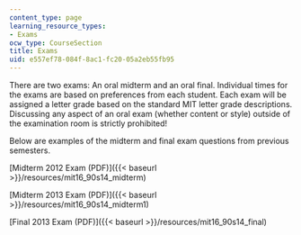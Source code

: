 ```yaml
---
content_type: page
learning_resource_types:
- Exams
ocw_type: CourseSection
title: Exams
uid: e557ef78-084f-8ac1-fc20-05a2eb55fb95
---
```


There are two exams: An oral midterm and an oral final. Individual times for the exams are based on preferences from each student. Each exam will be assigned a letter grade based on the standard MIT letter grade descriptions. Discussing any aspect of an oral exam (whether content or style) outside of the examination room is strictly prohibited!

Below are examples of the midterm and final exam questions from previous semesters.

[Midterm 2012 Exam (PDF)]({{< baseurl >}}/resources/mit16_90s14_midterm)

[Midterm 2013 Exam (PDF)]({{< baseurl >}}/resources/mit16_90s14_midterm1)

[Final 2013 Exam (PDF)]({{< baseurl >}}/resources/mit16_90s14_final)